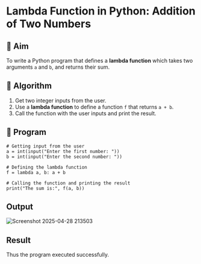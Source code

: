 # Lambda Function in Python: Addition of Two Numbers

## 🎯 Aim
To write a Python program that defines a **lambda function** which takes two arguments `a` and `b`, and returns their sum.

## 🧠 Algorithm
1. Get two integer inputs from the user.
2. Use a **lambda function** to define a function `f` that returns `a + b`.
3. Call the function with the user inputs and print the result.

## 🧾 Program

```
# Getting input from the user
a = int(input("Enter the first number: "))
b = int(input("Enter the second number: "))

# Defining the lambda function
f = lambda a, b: a + b

# Calling the function and printing the result
print("The sum is:", f(a, b))

```

## Output

![Screenshot 2025-04-28 213503](https://github.com/user-attachments/assets/833661d7-5fbb-41a5-b89f-3ccdcf1636a2)

## Result

Thus the program executed successfully.

